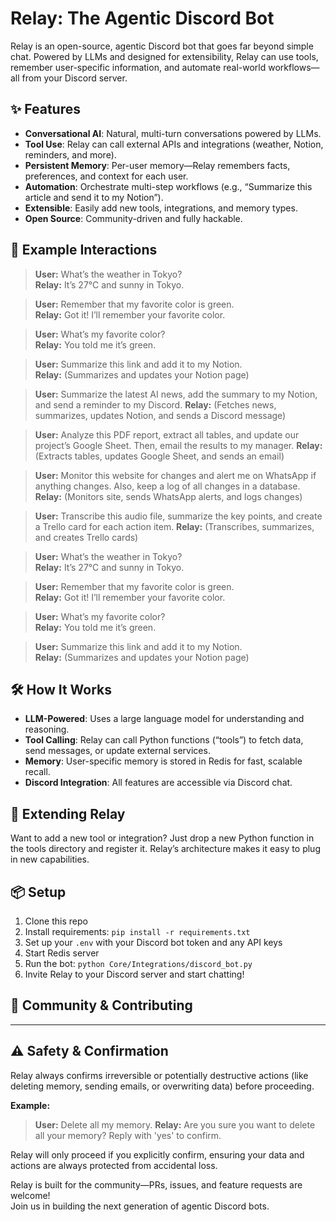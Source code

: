 <!-- @format -->

# Relay: The Agentic Discord Bot

Relay is an open-source, agentic Discord bot that goes far beyond simple chat. Powered by LLMs and designed for extensibility, Relay can use tools, remember user-specific information, and automate real-world workflows—all from your Discord server.

## ✨ Features

- **Conversational AI**: Natural, multi-turn conversations powered by LLMs.
- **Tool Use**: Relay can call external APIs and integrations (weather, Notion, reminders, and more).
- **Persistent Memory**: Per-user memory—Relay remembers facts, preferences, and context for each user.
- **Automation**: Orchestrate multi-step workflows (e.g., “Summarize this article and send it to my Notion”).
- **Extensible**: Easily add new tools, integrations, and memory types.
- **Open Source**: Community-driven and fully hackable.

## 🚀 Example Interactions

> **User:** What’s the weather in Tokyo?  
> **Relay:** It’s 27°C and sunny in Tokyo.

> **User:** Remember that my favorite color is green.  
> **Relay:** Got it! I’ll remember your favorite color.

> **User:** What’s my favorite color?  
> **Relay:** You told me it’s green.

> **User:** Summarize this link and add it to my Notion.  
> **Relay:** (Summarizes and updates your Notion page)

> **User:** Summarize the latest AI news, add the summary to my Notion, and send a reminder to my Discord.
> **Relay:** (Fetches news, summarizes, updates Notion, and sends a Discord message)

> **User:** Analyze this PDF report, extract all tables, and update our project’s Google Sheet. Then, email the results to my manager.
> **Relay:** (Extracts tables, updates Google Sheet, and sends an email)

> **User:** Monitor this website for changes and alert me on WhatsApp if anything changes. Also, keep a log of all changes in a database.
> **Relay:** (Monitors site, sends WhatsApp alerts, and logs changes)

> **User:** Transcribe this audio file, summarize the key points, and create a Trello card for each action item.
> **Relay:** (Transcribes, summarizes, and creates Trello cards)

> **User:** What’s the weather in Tokyo?  
> **Relay:** It’s 27°C and sunny in Tokyo.

> **User:** Remember that my favorite color is green.  
> **Relay:** Got it! I’ll remember your favorite color.

> **User:** What’s my favorite color?  
> **Relay:** You told me it’s green.

> **User:** Summarize this link and add it to my Notion.  
> **Relay:** (Summarizes and updates your Notion page)

## 🛠️ How It Works

- **LLM-Powered**: Uses a large language model for understanding and reasoning.
- **Tool Calling**: Relay can call Python functions (“tools”) to fetch data, send messages, or update external services.
- **Memory**: User-specific memory is stored in Redis for fast, scalable recall.
- **Discord Integration**: All features are accessible via Discord chat.

## 🧩 Extending Relay

Want to add a new tool or integration? Just drop a new Python function in the tools directory and register it. Relay’s architecture makes it easy to plug in new capabilities.

## 📦 Setup

1. Clone this repo
2. Install requirements: `pip install -r requirements.txt`
3. Set up your `.env` with your Discord bot token and any API keys
4. Start Redis server
5. Run the bot: `python Core/Integrations/discord_bot.py`
6. Invite Relay to your Discord server and start chatting!

## 📝 Community & Contributing

---

## ⚠️ Safety & Confirmation

Relay always confirms irreversible or potentially destructive actions (like deleting memory, sending emails, or overwriting data) before proceeding.

**Example:**

> **User:** Delete all my memory.
> **Relay:** Are you sure you want to delete all your memory? Reply with 'yes' to confirm.

Relay will only proceed if you explicitly confirm, ensuring your data and actions are always protected from accidental loss.

Relay is built for the community—PRs, issues, and feature requests are welcome!  
Join us in building the next generation of agentic Discord bots.
